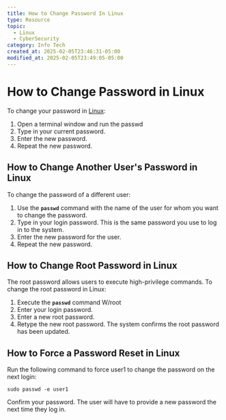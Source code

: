```yaml
---
title: How to Change Password In Linux
type: Resource
topic:
  - Linux
  - CyberSecurity
category: Info Tech
created_at: 2025-02-05T23:46:31-05:00
modified_at: 2025-02-05T23:49:05-05:00
---
```

# How to Change Password in Linux
To change your password in [Linux](https://phoenixnap.com/kb/what-is-linux):

1. Open a terminal window and run the passwd
2. Type in your current password.
3. Enter the new password.
4. Repeat the new password.

## How to Change Another User's Password in Linux

To change the password of a different user:

1. Use the **`passwd`** command with the name of the user for whom you want to change the password.
2. Type in your login password. This is the same password you use to log in to the system.
3. Enter the new password for the user.
4. Repeat the new password.

## How to Change Root Password in Linux

The root password allows users to execute high-privilege commands. To change the root password in Linux:

1. Execute the **`passwd`** command W/root
2. Enter your login password.
3. Enter a new root password.
4. Retype the new root password.
The system confirms the root password has been updated.

## How to Force a Password Reset in Linux
Run the following command to force user1 to change the password on the next login:

```
sudo passwd -e user1
```

Confirm your password. The user will have to provide a new password the next time they log in.
